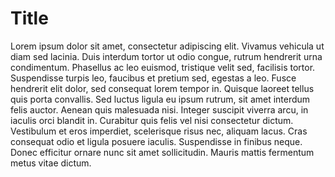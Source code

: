 # Title

Lorem ipsum dolor sit amet, consectetur adipiscing elit. Vivamus vehicula ut diam sed lacinia. Duis interdum tortor ut odio congue, rutrum hendrerit urna condimentum. Phasellus ac leo euismod, tristique velit sed, facilisis tortor. Suspendisse turpis leo, faucibus et pretium sed, egestas a leo. Fusce hendrerit elit dolor, sed consequat lorem tempor in. Quisque laoreet tellus quis porta convallis. Sed luctus ligula eu ipsum rutrum, sit amet interdum felis auctor. Aenean quis malesuada nisi. Integer suscipit viverra arcu, in iaculis orci blandit in. Curabitur quis felis vel nisi consectetur dictum. Vestibulum et eros imperdiet, scelerisque risus nec, aliquam lacus. Cras consequat odio et ligula posuere iaculis. Suspendisse in finibus neque. Donec efficitur ornare nunc sit amet sollicitudin. Mauris mattis fermentum metus vitae dictum.